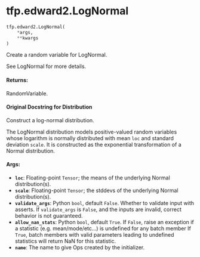 <div itemscope itemtype="http://developers.google.com/ReferenceObject">
<meta itemprop="name" content="tfp.edward2.LogNormal" />
<meta itemprop="path" content="Stable" />
</div>

# tfp.edward2.LogNormal

``` python
tfp.edward2.LogNormal(
    *args,
    **kwargs
)
```

Create a random variable for LogNormal.

See LogNormal for more details.

#### Returns:

  RandomVariable.

#### Original Docstring for Distribution

Construct a log-normal distribution.

The LogNormal distribution models positive-valued random variables
whose logarithm is normally distributed with mean `loc` and
standard deviation `scale`. It is constructed as the exponential
transformation of a Normal distribution.


#### Args:

* <b>`loc`</b>: Floating-point `Tensor`; the means of the underlying
    Normal distribution(s).
* <b>`scale`</b>: Floating-point `Tensor`; the stddevs of the underlying
    Normal distribution(s).
* <b>`validate_args`</b>: Python `bool`, default `False`. Whether to validate input
    with asserts. If `validate_args` is `False`, and the inputs are
    invalid, correct behavior is not guaranteed.
* <b>`allow_nan_stats`</b>: Python `bool`, default `True`. If `False`, raise an
    exception if a statistic (e.g. mean/mode/etc...) is undefined for any
    batch member If `True`, batch members with valid parameters leading to
    undefined statistics will return NaN for this statistic.
* <b>`name`</b>: The name to give Ops created by the initializer.